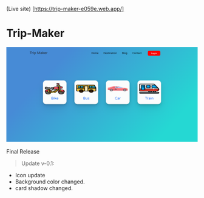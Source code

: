 (Live site) [https://trip-maker-e059e.web.app/]

# Trip-Maker

![Screenshot](appss.png)

Final Release

> Update v-0.1:

- Icon update
- Background color changed.
- card shadow changed.

